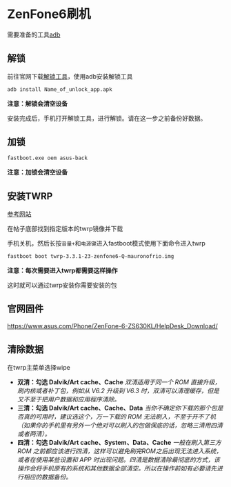 # ZenFone6刷机

需要准备的工具[adb](https://dl.google.com/android/repository/platform-tools-latest-windows.zip)

## 解锁

前往官网下载[解锁工具](https://www.asus.com/Phone/ZenFone-6-ZS630KL/HelpDesk_Download/)，使用adb安装解锁工具

```sh
adb install Name_of_unlock_app.apk
```

**注意：解锁会清空设备**

安装完成后，手机打开解锁工具，进行解锁。请在这一步之前备份好数据。



## 加锁

```sh
fastboot.exe oem asus-back
```

**注意：加锁会清空设备**



## 安装TWRP

[参考网站](https://forum.xda-developers.com/zenfone-6-2019/development/recovery-unofficial-twrp-recovery-asus-t3937844)

在帖子底部找到指定版本的twrp镜像并下载

手机关机，然后长按`音量+`和`电源键`进入fastboot模式使用下面命令进入twrp

```sh
fastboot boot twrp-3.3.1-23-zenfone6-Q-mauronofrio.img
```

**注意：每次需要进入twrp都需要这样操作**

这时就可以通过twrp安装你需要安装的包



## 官网固件

https://www.asus.com/Phone/ZenFone-6-ZS630KL/HelpDesk_Download/



## 清除数据

在twrp主菜单选择wipe

- **双清：勾选 Dalvik/Art cache、Cache**
  *双清适用于同一个 ROM 直接升级，刷内核或者补丁包，例如从 V6.2 升级到 V6.3 时，双清可以清理缓存，但是又不至于把用户数据和应用程序清除。*
- **三清：勾选 Dalvik/Art cache、Cache、Data**
  *当你不确定你下载的那个包是否真的可用时，建议选这个，万一下载的 ROM 无法刷入，不至于开不了机（如果你的手机里有另外一个绝对可以刷入的包做保底的话，忽略三清用四清或者两清）。*
- **四清：勾选 Dalvik/Art cache、System、Data、Cache**
  *一般在刷入第三方 ROM 之前都应该进行四清，这样可以避免刷完ROM之后出现无法进入系统，或者在使用某些设置和 APP 时出现问题。四清是数据清除最彻底的方式，该操作会将手机原有的系统和其他数据全部清空。所以在操作前如有必要请先进行相应的数据备份。*